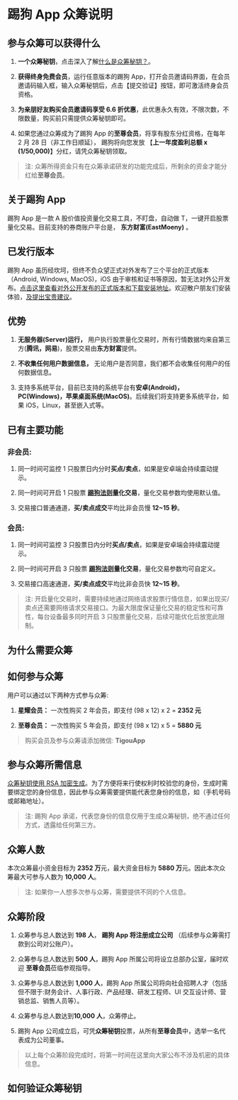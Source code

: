 # 踢狗 App 众筹说明

## 参与众筹可以获得什么

1. **一个众筹秘钥**，点击深入了解[什么是众筹秘钥？](./qa/%E4%BB%80%E4%B9%88%E6%98%AF%E4%BC%97%E7%AD%B9%E7%A7%98%E9%92%A5%EF%BC%9F.md)。

1. **获得终身免费会员**，运行任意版本的踢狗 App，打开会员邀请码界面，在会员邀请码输入框，输入众筹秘钥后，点击【提交验证】按钮，即可激活终身会员资格。

1. **为亲朋好友购买会员邀请码享受 6.6 折优惠**，此优惠永久有效，不限次数，不限数量，购买前只需提供众筹秘钥即可。

1. 如果您通过众筹成为了踢狗 App 的**至尊会员**，将享有股东分红资格，在每年 2 月 28 日（非工作日顺延）， 踢狗将向您发放 【**上一年度盈利总额 x (1/50,000)**】分红，请凭众筹秘钥领取。

> 注: 众筹所得资金只有在众筹承诺研发的功能完成后，所剩余的资金才能分红给**至尊会员**。

## 关于踢狗 App

踢狗 App 是一款 A 股价值投资量化交易工具，不盯盘，自动做 T，一键开启股票量化交易。目前支持的券商账户平台是， **东方财富(EastMoeny)** 。

## 已发行版本

踢狗 App 虽历经坎坷，但终不负众望正式对外发布了三个平台的正式版本（Android, Windows, MacOS)，iOS 由于审核和证书等原因，暂无法对外公开发布。[点击这里查看对外公开发布的正式版本和下载安装地址](https://gitee.com/TiGou/tigou_rule/releases)。欢迎散户朋友们安装体验，[及提出宝贵建议](https://gitee.com/TiGou/tigou_rule/issues)。

## 优势

1. **无服务器(Server)运行，** 用户执行股票量化交易时，所有行情数据均来自第三方(**腾讯，网易**)，股票交易由**东方财富**提供。

1. **不收集任何用户数据信息，** 无论用户是否同意，我们都不会收集任何用户的任何数据信息。

1. 支持多系统平台，目前已支持的系统平台有**安卓(Android)，PC(Windows)，苹果桌面系统(MacOS)**。后续我们将支持更多系统平台，如果 iOS，Linux，甚至嵌入式等。

## 已有主要功能

### 非会员:

1. 同一时间可监控 1 只股票日内分时**买点/卖点**，如果是安卓端会持续震动提示。

1. 同一时间可开启 1 只股票 **[踢狗法则](./README.md)量化交易**，量化交易参数均使用默认值。

1. 交易接口普通通道，**买/卖点成交**平均比非会员慢 **12~15 秒**。

### 会员:

1. 同一时间可监控 3 只股票日内分时**买点/卖点**，如果是安卓端会持续震动提示。

1. 同一时间可开启 3 只股票 **[踢狗法则](./README.md)量化交易**，量化交易参数均可自定义。

1. 交易接口高速通道，**买/卖点成交**平均比非会员快 **12~15 秒**。

> 注: 开启量化交易时，需要持续地通过网络请求股票行情信息，如果出现买/卖点还需要网络请求交易接口。为最大限度保证量化交易的稳定性和可靠性，每台设备最多同时开启 3 只股票量化交易，后续可能优化后放宽此限制。

## 为什么需要众筹

## 如何参与众筹

用户可以通过以下两种方式参与众筹:

1. **星耀会员：** 一次性购买 2 年会员，即支付 (98 x 12) x 2 = **2352 元**

1. **至尊会员：** 一次性购买 5 年会员，即支付 (98 x 12) x 5 = **5880 元**

> 购买会员及参与众筹请添加微信: **TigouApp**

## 参与众筹所需信息

[众筹秘钥使用 RSA 加密生成](./qa/%E4%BB%80%E4%B9%88%E6%98%AF%E4%BC%97%E7%AD%B9%E7%A7%98%E9%92%A5%EF%BC%9F.md#如何生成的？)。为了方便将来行使权利时校验您的身份，生成时需要绑定您的身份信息，因此参与众筹需要提供能代表您身份的信息，如（手机号码或邮箱地址）。

> 注: 踢狗 App 承诺，代表您身份的信息仅用于生成众筹秘钥，绝不通过任何方式，透露给任何第三方。

## 众筹人数

本次众筹最小资金目标为 **2352 万**元，最大资金目标为 **5880 万**元。因此本次众筹最大可参与人数为 **10,000 人**。

> 注: 如果你一人想多次参与众筹，需要提供不同的个人信息。

## 众筹阶段

1. 众筹参与总人数达到 **198 人**， **踢狗 App 将注册成立公司** （后续参与众筹需打款到公司对公账户）。

1. 众筹参与总人数达到 **500 人**，踢狗 App 所属公司将设立总部办公室，届时欢迎 **至尊会员**莅临参观指导。

1. 众筹参与总人数达到 **1,000 人**，踢狗 App 所属公司将向社会招聘人才（包括但不限于:财务会计、人事行政、产品经理、研发工程师、UI 交互设计师、营销总监、销售人员等）。

1. 众筹参与总人数达到**10,000 人**，众筹停止。

1. 踢狗 App 公司成立后，可凭**众筹秘钥**投票，从所有**至尊会员**中，选举一名代表成为公司董事。

> 以上每个众筹阶段完成时，将第一时间在这里向大家公布不涉及机密的具体信息。

## 如何验证众筹秘钥
